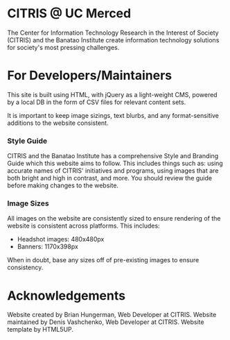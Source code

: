 # CITRIS @ UC Merced

The Center for Information Technology Research in the Interest of Society (CITRIS) and the Banatao Institute create information technology solutions for society's most pressing challenges. 

# For Developers/Maintainers

This site is built using HTML, with jQuery as a light-weight CMS, powered by a local DB in the form of CSV files for relevant content sets.

It is important to keep image sizings, text blurbs, and any format-sensitive additions to the website consistent. 

### Style Guide

CITRIS and the Banatao Institute has a comprehensive Style and Branding Guide which this website aims to follow. This includes things such as: using accurate names of CITRIS' initiatives and programs, using images that are both bright and high in contrast, and more. You should review the guide before making changes to the website.

### Image Sizes

All images on the website are consistently sized to ensure rendering of the website is consistent across platforms. This includes:

- Headshot images: 480x480px
- Banners: 1170x398px

When in doubt, base any sizes off of pre-existing images to ensure consistency.

# Acknowledgements 

Website created by Brian Hungerman, Web Developer at CITRIS.
Website maintained by Denis Vashchenko, Web Developer at CITRIS.
Website template by HTML5UP.